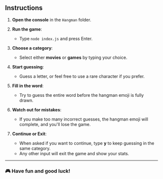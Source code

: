 ## **Instructions**

1. **Open the console** in the `Hangman` folder.

2. **Run the game**:
   - Type `node index.js` and press Enter.

3. **Choose a category**:
   - Select either **movies** or **games** by typing your choice.

4. **Start guessing**:
   - Guess a letter, or feel free to use a rare character if you prefer.

5. **Fill in the word**:
   - Try to guess the entire word before the hangman emoji is fully drawn.

6. **Watch out for mistakes**:
   - If you make too many incorrect guesses, the hangman emoji will complete, and you'll lose the game.

7. **Continue or Exit**:
   - When asked if you want to continue, type **y** to keep guessing in the same category.
   - Any other input will exit the game and show your stats.

---

### 🎮 **Have fun and good luck!**


